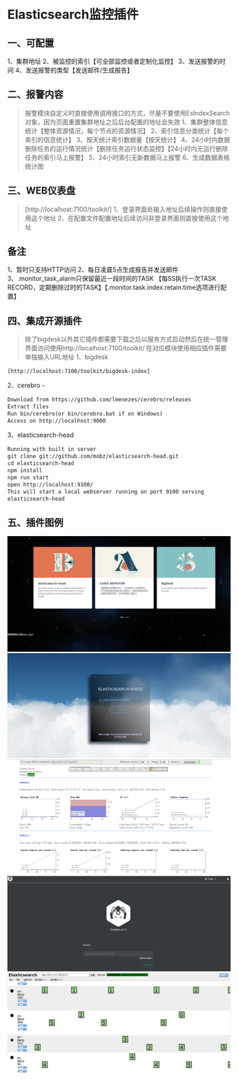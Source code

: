 # Elasticsearch监控插件

## 一、可配置
1、集群地址
2、被监控的索引【可全部监控或者定制化监控】
3、发送报警的时间
4、发送报警的类型【发送邮件/生成报告】

## 二、报警内容
>报警模块自定义时直接使用调用接口的方式，尽量不要使用EsIndexSearch对象，因为页面重置集群地址之后后台配置的地址会失效
1、集群整体信息统计【整体资源情况，每个节点的资源情况】
2、索引信息分类统计【每个索引的信息统计】
3、按天统计索引数据量【按天统计】
4、24小时内数据删除任务的运行情况统计【删除任务运行状态监控】【24小时内无运行删除任务的索引马上报警】
5、24小时索引无新数据马上报警
6、生成数据表格统计图

## 三、WEB仪表盘
>[http://localhost:7100/toolkit/]
1、登录界面处输入地址后续操作则直接使用这个地址
2、在配置文件配置地址后续访问非登录界面则直接使用这个地址

## 备注
1、暂时只支持HTTP访问
2、每日凌晨5点生成报告并发送邮件
3、.monitor_task_alarm只保留最近一段时间的TASK
  【每5S执行一次TASK RECORD，定期删除过时的TASK】【.monitor.task.index.retain.time选项进行配置】

## 四、集成开源插件
>除了bigdesk以外其它插件都需要下载之后以服务方式启动然后在统一管理界面访问使用http://localhost:7100/toolkit/
>在对应模块使用相应插件需要单独输入URL地址
1、bigdesk
```shell
[http://localhost:7100/toolkit/bigdesk-index]
```

2、cerebro - 
```shell
Download from https://github.com/lmenezes/cerebro/releases
Extract files
Run bin/cerebro(or bin/cerebro.bat if on Windows)
Access on http://localhost:9000
```

3、elasticsearch-head
```shell
Running with built in server
git clone git://github.com/mobz/elasticsearch-head.git
cd elasticsearch-head
npm install
npm run start
open http://localhost:9100/
This will start a local webserver running on port 9100 serving elasticsearch-head
```

## 五、插件图例
![home](images/home.png)
![casia](images/casia.png)
![bigdesk](images/bigdesk.png)
![cerebro](images/cerebro.png)
![elasticsearch-head](images/elasticsearch-head.png)


